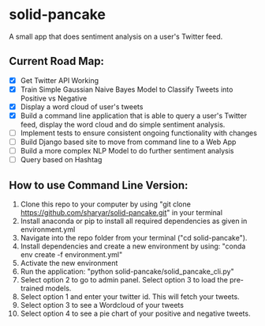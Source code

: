 # solid-pancake
A small app that does sentiment analysis on a user's Twitter feed.

## Current Road Map: 

-[x] Get Twitter API Working 
-[x] Train Simple Gaussian Naive Bayes Model to Classify Tweets into Positive vs Negative
-[x] Display a word cloud of user's tweets
-[x] Build a command line application that is able to query a user's Twitter feed, display the word cloud and do simple sentiment analysis.
-[ ] Implement tests to ensure consistent ongoing functionality with changes
-[ ] Build Django based site to move from command line to a Web App
-[ ] Build a more complex NLP Model to do further sentiment analysis
-[ ] Query based on Hashtag

## How to use Command Line Version:

1. Clone this repo to your computer by using "git clone https://github.com/sharyar/solid-pancake.git" in your terminal
2. Install anaconda or pip to install all required dependencies as given in environment.yml 
3. Navigate into the repo folder from your terminal ("cd solid-pancake").
4. Install dependencies and create a new environment by using: "conda env create -f environment.yml"
5. Activate the new environment
6. Run the application: "python solid-pancake/solid_pancake_cli.py"
7. Select option 2 to go to admin panel. Select option 3 to load the pre-trained models. 
8. Select option 1 and enter your twitter id. This will fetch your tweets. 
9. Select option 3 to see a Wordcloud of your tweets
10. Select option 4 to see a pie chart of your positive and negative tweets. 